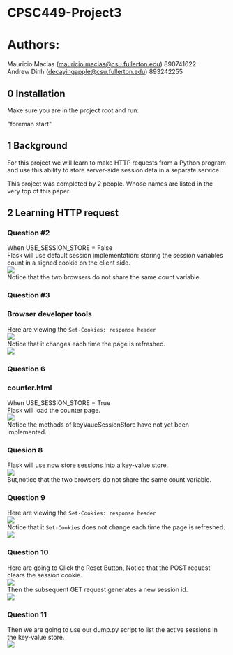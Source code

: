 # CPSC449-Project3
 # Authors: 
Mauricio Macias (mauricio.macias@csu.fullerton.edu) 890741622 <br/>
Andrew Dinh	(decayingapple@csu.fullerton.edu) 893242255 <br/>


## 0 Installation
Make sure you are in the project root and run:

"foreman start"

## 1 Background 

For this project we will learn to make HTTP requests from a Python program and use this ability to store server-side session data in a separate service. 

This project was completed by 2 people. Whose names are listed in the very top of this paper.

## 2 Learning HTTP request
### Question #2
When USE_SESSION_STORE = False <br/>
Flask will use default session implementation: storing the session variables count in a signed cookie on the client side. <br/>
![](q2.png) <br/>
Notice that the two browsers do not share the same count variable.  <br/>
### Question #3
### Browser developer tools
Here are viewing the `Set-Cookies: response header ` <br/>
![](q3-1.png) <br/>
Notice that it changes each time the page is refreshed. <br/>
![](q3-2.png) <br/>


### Question 6
### counter.html
When USE_SESSION_STORE = True <br/>
Flask will load the counter page. <br/>
![](q6.png) <br/>
Notice the methods of keyVaueSessionStore have not yet been implemented.  <br/>

### Quesion 8
Flask will use now store sessions into a key-value store. <br/>
![](q8.png) <br/>
But,notice that the two browsers do not share the same count variable.  <br/>

### Question 9 
Here are viewing the `Set-Cookies: response header ` <br/>
![](q9-1.png) <br/>
Notice that it `Set-Cookies` does not change each time the page is refreshed. <br/>
![](q9-2.png) <br/>

### Question 10
Here are going to Click the Reset Button, Notice that the POST request clears the session cookie. <br/>
![](q10-1.png) <br/>
Then the subsequent GET request generates a new session id. <br/>
![](q10-2.png) <br/>

### Question 11
Then we are going to use our dump.py script to list the active sessions in the key-value store. <br/>
![](q11.png) <br/>
